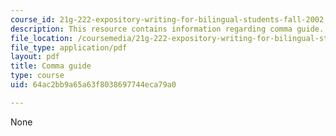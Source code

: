 ```yaml
---
course_id: 21g-222-expository-writing-for-bilingual-students-fall-2002
description: This resource contains information regarding comma guide.
file_location: /coursemedia/21g-222-expository-writing-for-bilingual-students-fall-2002/64ac2bb9a65a63f8038697744eca79a0_MIT21G_222F02_comma_guide.pdf
file_type: application/pdf
layout: pdf
title: Comma guide
type: course
uid: 64ac2bb9a65a63f8038697744eca79a0

---
```

None